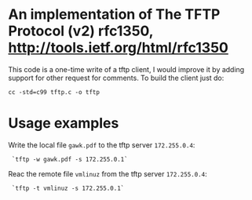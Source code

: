 # An implementation of The TFTP Protocol (v2) rfc1350, http://tools.ietf.org/html/rfc1350

This code is a one-time write of a tftp client, I would improve it by adding support for 
other request for comments. To build the client just do:

`cc -std=c99 tftp.c -o tftp`


# Usage examples

Write the local file `gawk.pdf` to the tftp server `172.255.0.4`:

     `tftp -w gawk.pdf -s 172.255.0.1`

Reac the remote file `vmlinuz` from the tftp server `172.255.0.4`:

     `tftp -t vmlinuz -s 172.255.0.1`
